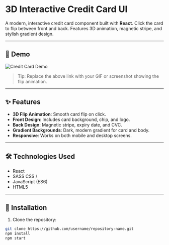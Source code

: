 # 3D Interactive Credit Card UI

A modern, interactive credit card component built with **React**. Click the card to flip between front and back. Features 3D animation, magnetic stripe, and stylish gradient design.

---

## 🎨 Demo

![Credit Card Demo](link-to-your-gif-or-screenshot.gif)

> Tip: Replace the above link with your GIF or screenshot showing the flip animation.

---

## ✨ Features

- **3D Flip Animation**: Smooth card flip on click.
- **Front Design**: Includes card background, chip, and logo.
- **Back Design**: Magnetic stripe, expiry date, and CVC.
- **Gradient Backgrounds**: Dark, modern gradient for card and body.
- **Responsive**: Works on both mobile and desktop screens.

---

## 🛠 Technologies Used

- React
- SASS CSS /
- JavaScript (ES6)
- HTML5

---

## 🚀 Installation

1. Clone the repository:

```bash
git clone https://github.com/username/repository-name.git
npm install
npm start

